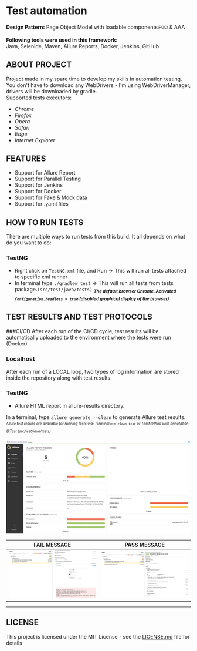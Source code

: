 # Test automation

**Design Pattern:** Page Object Model with loadable components<sub><sup>(POC)</sub></sup> & AAA

**Following tools were used in this framework:**  
Java, Selenide, Maven, Allure Reports, Docker, Jenkins, GitHub

## ABOUT PROJECT
Project made in my spare time to develop my skills in automation testing.  
You don't have to download any WebDrivers - I'm using WebDriverManager, drivers will be downloaded by gradle.  
Supported tests executors:
- *Chrome*
- *Firefox*
- *Opera*
- *Safari*
- *Edge*
- *Internet Explorer*

## FEATURES
- Support for Allure Report
- Support for Parallel Testing
- Support for Jenkins
- Support for Docker
- Support for Fake & Mock data
- Support for .yaml files

## HOW TO RUN TESTS
There are multiple ways to run tests from this build. It all depends on what do you want to do:
### TestNG
- Right click on `TestNG.xml` file, and Run ->  This will run all tests attached to specific xml runner
- In terminal type `./gradlew test` -> This will run all tests from tests package.`(src/test/java/tests)`
  <sub>_**The default browser Chrome. Activated `Configuration.headless = true` (disabled graphical display of the browser)**_</sub>

## TEST RESULTS AND TEST PROTOCOLS
###CI/CD
After each run of the CI/CD cycle, test results will be automatically uploaded to
the environment where the tests were run (Docker)
### Localhost
After each run of a LOCAL loop, two types of log information are stored inside the repository along with test results.
### TestNG
- Allure HTML report in allure-results directory.

In a terminal, type `allure generate --clean` to generate Allure test results.
<sub><sup>*Allure test results are available for running tests via: Terminal `mvn clean test` or TestMethod with annotation @Test (src/test/java/tests)*</sup></sub>
<p align="center"><img src="./docs/allure/AllureReportOverview.png"/></p>


| FAIL MESSAGE                                      | PASS MESSAGE                                    |
|---------------------------------------------------|-------------------------------------------------|
| ![IMG](./docs/allure/AllureReportNoValidTest.png) | ![IMG](./docs/allure/AllureReportValidTest.png) |
***
## LICENSE
This project is licensed under the MIT License - see the [LICENSE.md](LICENSE.md) file for details
